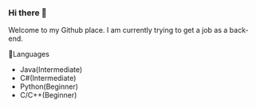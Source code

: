 ### Hi there 👋
Welcome to my Github place. 
I am currently trying to get a job as a back-end.

🌱Languages
- Java(Intermediate)
- C#(Intermediate)
- Python(Beginner)
- C/C++(Beginner)

<!--
**SeongjinOliver/SeongjinOliver** is a ✨ _special_ ✨ repository because its `README.md` (this file) appears on your GitHub profile.

Here are some ideas to get you started:

- 🔭 I’m currently working on ...
- 🌱 I’m currently learning ...
- 👯 I’m looking to collaborate on ...
- 🤔 I’m looking for help with ...
- 💬 Ask me about ...
- 📫 How to reach me: ...
- 😄 Pronouns: ...
- ⚡ Fun fact: ...
-->
